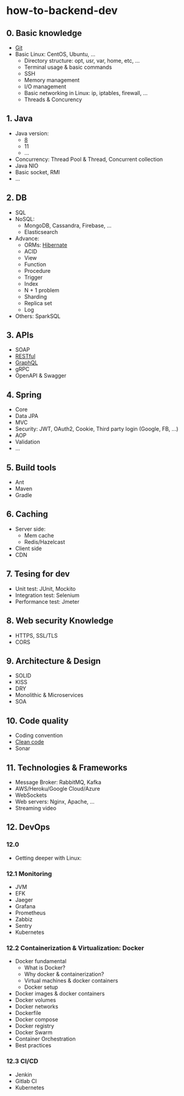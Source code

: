# how-to-backend-dev

## 0. Basic knowledge
- [Git](./01-basic-knowledge/01-git/README.md)
- Basic Linux: CentOS, Ubuntu, ...
	+ Directory structure: opt, usr, var, home, etc, ...
	+ Terminal usage & basic commands
	+ SSH
	+ Memory management
	+ I/O management
	+ Basic networking in Linux: ip, iptables, firewall, ...
	+ Threads & Concurency

## 1. Java
- Java version:
	+ [8](https://github.com/truongbb/java-8-tutorial)
	+ 11
	+ ...
- Concurrency: Thread Pool & Thread, Concurrent collection
- Java NIO
- Basic socket, RMI
- ...
	
## 2. DB
- SQL
- NoSQL: 
	+ MongoDB, Cassandra, Firebase, ...
	+ Elasticsearch
- Advance: 
	+ ORMs: [Hibernate](https://github.com/truongbb/hibernate-tutorial)
	+ ACID
	+ View
	+ Function
	+ Procedure
	+ Trigger
	+ Index
	+ N + 1 problem
	+ Sharding
	+ Replica set
	+ Log
- Others: SparkSQL

## 3. APIs
- SOAP
- [RESTful](./03-apis/02-restful/README.md)
- [GraphQL](./03-apis/03-graphql/README.md)
- gRPC
- OpenAPI & Swagger
	
## 4. Spring
- Core
- Data JPA
- MVC
- Security: JWT, OAuth2, Cookie, Third party login (Google, FB, ...)
- AOP
- Validation
- ...

## 5. Build tools
- Ant
- Maven
- Gradle

## 6. Caching
- Server side:
	+ Mem cache
	+ Redis/Hazelcast
- Client side
- CDN

## 7. Tesing for dev
- Unit test: JUnit, Mockito
- Integration test: Selenium
- Performance test: Jmeter

## 8. Web security Knowledge
- HTTPS, SSL/TLS
- CORS

## 9. Architecture & Design
- SOLID
- KISS
- DRY
- Monolithic & Microservices
- SOA

## 10. Code quality
- Coding convention
- [Clean code](./10-code-quality/02-clean-code/)
- Sonar

## 11. Technologies & Frameworks
- Message Broker: RabbitMQ, Kafka
- AWS/Heroku/Google Cloud/Azure
- WebSockets
- Web servers: Nginx, Apache, ...
- Streaming video

## 12. DevOps

### 12.0
- Getting deeper with Linux: 

### 12.1 Monitoring
- JVM
- EFK
- Jaeger
- Grafana
- Prometheus
- Zabbiz
- Sentry
- Kubernetes
### 12.2 Containerization & Virtualization: Docker
- Docker fundamental
	+ What is Docker?
	+ Why docker & containerization?
	+ Virtual machines & docker containers
	+ Docker setup
- Docker images & docker containers
- Docker volumes
- Docker networks
- Dockerfile
- Docker compose
- Docker registry
- Docker Swarm
- Container Orchestration
- Best practices
### 12.3 CI/CD
- Jenkin
- Gitlab CI
- Kubernetes
